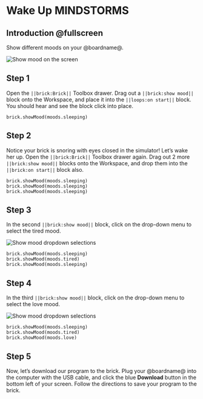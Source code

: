 # Wake Up MINDSTORMS

## Introduction @fullscreen

Show different moods on your @boardname@.

![Show mood on the screen](/static/tutorials/wake-up/show-mood.gif)

## Step 1

Open the ``||brick:Brick||`` Toolbox drawer. Drag out a ``||brick:show mood||`` block onto the Workspace, and place it into the ``||loops:on start||`` block. You should hear and see the block click into place. 

```blocks
brick.showMood(moods.sleeping)
```

## Step 2

Notice your brick is snoring with eyes closed in the simulator! Let’s wake her up. Open the ``||brick:Brick||`` Toolbox drawer again. Drag out 2 more ``||brick:show mood||`` blocks onto the Workspace, and drop them into the ``||brick:on start||`` block also.

```blocks
brick.showMood(moods.sleeping) 
brick.showMood(moods.sleeping) 
brick.showMood(moods.sleeping) 
```

## Step 3

In the second ``||brick:show mood||`` block, click on the drop-down menu to select the tired mood.
 
![Show mood dropdown selections](/static/tutorials/wake-up/show-mood-dropdown-1.png)

```blocks
brick.showMood(moods.sleeping) 
brick.showMood(moods.tired) 
brick.showMood(moods.sleeping) 
```

## Step 4

In the third ``||brick:show mood||`` block, click on the drop-down menu to select the love mood.  
 
![Show mood dropdown selections](/static/tutorials/wake-up/show-mood-dropdown-2.png)

```blocks
brick.showMood(moods.sleeping) 
brick.showMood(moods.tired) 
brick.showMood(moods.love)
```

## Step 5

Now, let’s download our program to the brick. Plug your @boardname@ into the computer with the USB cable, and click the blue **Download** button in the bottom left of your screen. Follow the directions to save your program to the brick. 
 